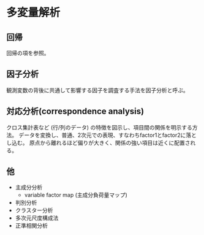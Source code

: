 # 多変量解析
## 回帰
回帰の項を参照。


## 因子分析
観測変数の背後に共通して影響する因子を調査する手法を因子分析と呼ぶ。


## 対応分析(correspondence analysis)
クロス集計表など (行/列のデータ) の特徴を図示し、項目間の関係を明示する方法。
データを変換し、普通、2次元での表現、すなわちfactor1とfactor2に落とし込む。
原点から離れるほど偏りが大きく、関係の強い項目は近くに配置される。


## 他


- 主成分分析
    - variable factor map (主成分負荷量マップ)
- 判別分析
- クラスター分析
- 多次元尺度構成法
- 正準相関分析